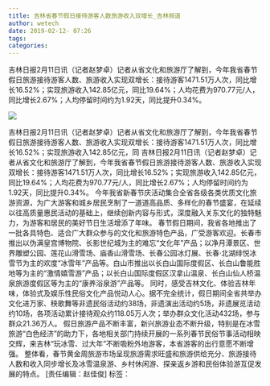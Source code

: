 ```yaml
---
title: 吉林省春节假日接待游客人数旅游收入双增长_吉林频道
author: wetech
date: 2019-02-12- 07:26
tags: 
categories: 
---
```

吉林日报2月11日讯（记者赵梦卓）记者从省文化和旅游厅了解到，今年我省春节假日旅游接待游客人数、旅游收入实现双增长：接待游客1471.51万人次，同比增长16.52%；实现旅游收入142.85亿元，同比19.64%；人均花费为970.77元/人，同比增长2.67%；人均停留时间约为1.92天，同比提升0.34%。
<!-- more -->
                
<img align="center" border="0" src="http://p2.ifengimg.com/a/2016/0810/204c433878d5cf9size1_w16_h16.png" />
                
            
吉林日报2月11日讯（记者赵梦卓）记者从省文化和旅游厅了解到，今年我省春节假日旅游接待游客人数、旅游收入实现双增长：接待游客1471.51万人次，同比增长16.52%；实现旅游收入142.85亿元，同
吉林日报2月11日讯（记者赵梦卓）记者从省文化和旅游厅了解到，今年我省春节假日旅游接待游客人数、旅游收入实现双增长：接待游客1471.51万人次，同比增长16.52%；实现旅游收入142.85亿元，同比19.64%；人均花费为970.77元/人，同比增长2.67%；人均停留时间约为1.92天，同比提升0.34%。
今年我省新春节庆活动集合全省各级各类优质文化旅游资源，为广大游客和城乡居民烹制了一道道高品质、多样化的春节盛宴，在延续以往高质量惠民活动的基础上，继续创新内容与形式，深度融入关东文化的独特魅力，为游客和居民的美好节日生活增添了年味。
春节假日期间，我省各地推出了一批各具特色、适合广大群众参与的文化和旅游特色产品，广受游客欢迎。长春市推出以伪满皇宫博物院、长影世纪城为主的难忘“文化年”产品；以净月潭景区、世界雕塑公园、莲花山滑雪场、庙香山滑雪场、长春公园冰灯展、长春·北湖绯悦冰雪节为主的欢度“冰雪年”产品等。白山市推出以长白山国际度假区、长白山鲁能胜地等为主的“激情嬉雪游”产品；以长白山国际度假区汉拿山温泉、长白山仙人桥温泉旅游度假区等为主的“康养浴泉游”产品等。
同时，感受吉林文化、体验吉林年味，体验式及娱乐性民俗文化产品悦动人心。据不完全统计，假日期间全省共举办文化进万家、秧歌舞等非遗民俗活动约38场，非遗演出活动约5场，非遗展览活动约10场，各项活动累计接待观众约118.05万人次；举办群众文化活动432场，参与群众21.36万人。
假日旅游产品不断丰富，新兴旅游业态不断升级，特别是在冰雪旅游“白色经济”的助力下，各地相关部门持续开展的一系列春节民俗节事活动相映交辉，来吉林“玩冰雪、过大年”不断吸粉外地游客，本省游客的出行意愿不断增强。
整体看，春节黄金周旅游市场呈现旅游需求旺盛和旅游供给充分、旅游接待人数和收入同步增长及冰雪温泉游、乡村休闲游、探亲返乡游和民俗体验游互促发展的特点。
[责任编辑：赵佳俊]
标签：
 
             
